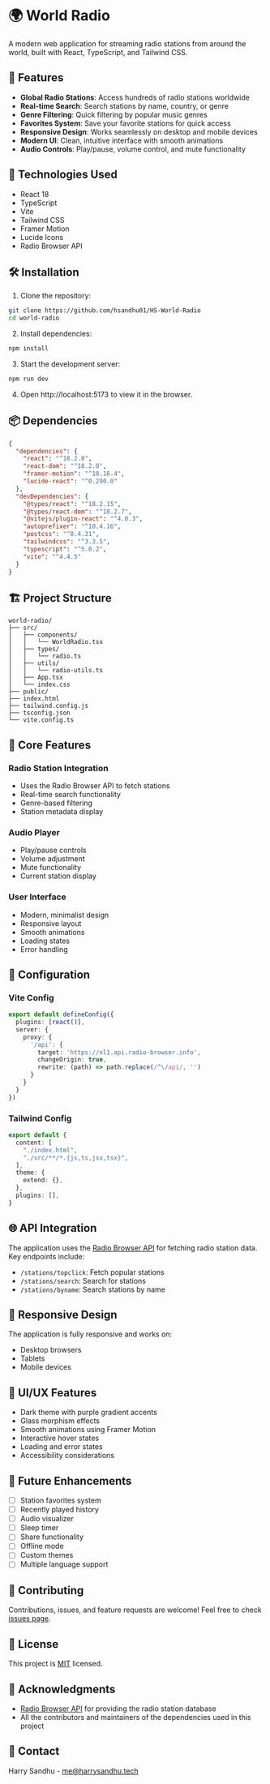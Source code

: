 # 🌍 World Radio

A modern web application for streaming radio stations from around the world, built with React, TypeScript, and Tailwind CSS.

## 🎵 Features

- **Global Radio Stations**: Access hundreds of radio stations worldwide
- **Real-time Search**: Search stations by name, country, or genre
- **Genre Filtering**: Quick filtering by popular music genres
- **Favorites System**: Save your favorite stations for quick access
- **Responsive Design**: Works seamlessly on desktop and mobile devices
- **Modern UI**: Clean, intuitive interface with smooth animations
- **Audio Controls**: Play/pause, volume control, and mute functionality

## 🚀 Technologies Used

- React 18
- TypeScript
- Vite
- Tailwind CSS
- Framer Motion
- Lucide Icons
- Radio Browser API

## 🛠️ Installation

1. Clone the repository:
```bash
git clone https://github.com/hsandhu01/HS-World-Radio
cd world-radio
```

2. Install dependencies:
```bash
npm install
```

3. Start the development server:
```bash
npm run dev
```

4. Open http://localhost:5173 to view it in the browser.

## 📦 Dependencies

```json
{
  "dependencies": {
    "react": "^18.2.0",
    "react-dom": "^18.2.0",
    "framer-motion": "^10.16.4",
    "lucide-react": "^0.290.0"
  },
  "devDependencies": {
    "@types/react": "^18.2.15",
    "@types/react-dom": "^18.2.7",
    "@vitejs/plugin-react": "^4.0.3",
    "autoprefixer": "^10.4.16",
    "postcss": "^8.4.31",
    "tailwindcss": "^3.3.5",
    "typescript": "^5.0.2",
    "vite": "^4.4.5"
  }
}
```

## 🏗️ Project Structure

```
world-radio/
├── src/
│   ├── components/
│   │   └── WorldRadio.tsx
│   ├── types/
│   │   └── radio.ts
│   ├── utils/
│   │   └── radio-utils.ts
│   ├── App.tsx
│   └── index.css
├── public/
├── index.html
├── tailwind.config.js
├── tsconfig.json
└── vite.config.ts
```

## 🎯 Core Features

### Radio Station Integration
- Uses the Radio Browser API to fetch stations
- Real-time search functionality
- Genre-based filtering
- Station metadata display

### Audio Player
- Play/pause controls
- Volume adjustment
- Mute functionality
- Current station display

### User Interface
- Modern, minimalist design
- Responsive layout
- Smooth animations
- Loading states
- Error handling

## 🔧 Configuration

### Vite Config
```typescript
export default defineConfig({
  plugins: [react()],
  server: {
    proxy: {
      '/api': {
        target: 'https://nl1.api.radio-browser.info',
        changeOrigin: true,
        rewrite: (path) => path.replace(/^\/api/, '')
      }
    }
  }
})
```

### Tailwind Config
```typescript
export default {
  content: [
    "./index.html",
    "./src/**/*.{js,ts,jsx,tsx}",
  ],
  theme: {
    extend: {},
  },
  plugins: [],
}
```

## 🌐 API Integration

The application uses the [Radio Browser API](https://api.radio-browser.info/) for fetching radio station data. Key endpoints include:

- `/stations/topclick`: Fetch popular stations
- `/stations/search`: Search for stations
- `/stations/byname`: Search stations by name

## 📱 Responsive Design

The application is fully responsive and works on:
- Desktop browsers
- Tablets
- Mobile devices

## 🎨 UI/UX Features

- Dark theme with purple gradient accents
- Glass morphism effects
- Smooth animations using Framer Motion
- Interactive hover states
- Loading and error states
- Accessibility considerations

## 🔮 Future Enhancements

- [ ] Station favorites system
- [ ] Recently played history
- [ ] Audio visualizer
- [ ] Sleep timer
- [ ] Share functionality
- [ ] Offline mode
- [ ] Custom themes
- [ ] Multiple language support

## 🤝 Contributing

Contributions, issues, and feature requests are welcome! Feel free to check [issues page](link-to-issues).

## 📄 License

This project is [MIT](LICENSE) licensed.

## 👏 Acknowledgments

- [Radio Browser API](https://api.radio-browser.info/) for providing the radio station database
- All the contributors and maintainers of the dependencies used in this project

## 📧 Contact

Harry Sandhu - [me@harrysandhu.tech](mailto:me@harrysandhu.tech)
